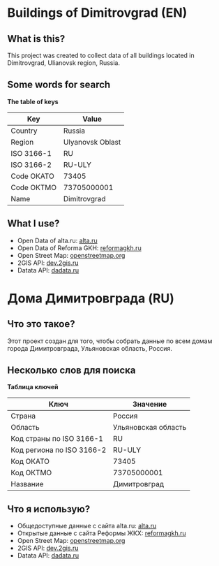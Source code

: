 # Buildings of Dimitrovgrad (EN)

## What is this?

This project was created to collect data of all buildings located in Dimitrovgrad, Ulianovsk region, Russia.

## Some words for search

**The table of keys**

|Key|Value|
|---|---|
|Country|Russia|
|Region|Ulyanovsk Oblast|
|ISO 3166-1|RU|
|ISO 3166-2|RU-ULY|
|Code ОКАТО|73405|
|Code ОКТМО|73705000001|
|Name|Dimitrovgrad|

## What I use?

* Open Data of alta.ru: [alta.ru](https://www.alta.ru)
* Open Data of Reforma GKH: [reformagkh.ru](https://www.reformagkh.ru/opendata)
* Open Street Map: [openstreetmap.org](https://www.openstreetmap.org)
* 2GIS API: [dev.2gis.ru](https://dev.2gis.ru)
* Datata API: [dadata.ru](https://dadata.ru)

# Дома Димитровграда (RU)

## Что это такое?

Этот проект создан для того, чтобы собрать данные по всем домам города Димитровграда, Ульяновская область, Россия.

## Несколько слов для поиска

**Таблица ключей**

|Ключ|Значение|
|---|---|
|Страна|Россия|
|Область|Ульяновская область|
|Код страны по ISO 3166-1|RU|
|Код региона по ISO 3166-2|RU-ULY|
|Код ОКАТО|73405|
|Код ОКТМО|73705000001|
|Название|Димитровград|

## Что я использую?

* Общедоступные данные с сайта alta.ru: [alta.ru](https://www.alta.ru)
* Открытые данные с сайта Реформы ЖКХ: [reformagkh.ru](https://www.reformagkh.ru/opendata)
* Open Street Map: [openstreetmap.org](https://www.openstreetmap.org)
* 2GIS API: [dev.2gis.ru](https://dev.2gis.ru)
* Datata API: [dadata.ru](https://dadata.ru)